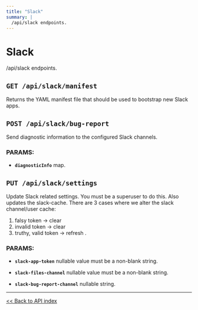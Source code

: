```yaml
---
title: "Slack"
summary: |
  /api/slack endpoints.
---
```


# Slack

/api/slack endpoints.

## `GET /api/slack/manifest`

Returns the YAML manifest file that should be used to bootstrap new Slack apps.

## `POST /api/slack/bug-report`

Send diagnostic information to the configured Slack channels.

### PARAMS:

-  **`diagnosticInfo`** map.

## `PUT /api/slack/settings`

Update Slack related settings. You must be a superuser to do this. Also updates the slack-cache.
  There are 3 cases where we alter the slack channel/user cache:
  1. falsy token           -> clear
  2. invalid token         -> clear
  3. truthy, valid token   -> refresh .

### PARAMS:

-  **`slack-app-token`** nullable value must be a non-blank string.

-  **`slack-files-channel`** nullable value must be a non-blank string.

-  **`slack-bug-report-channel`** nullable string.

---

[<< Back to API index](../../api-documentation.md)